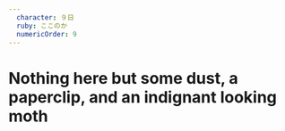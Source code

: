 ```yaml
---
  character: ９日 
  ruby: ここのか
  numericOrder: 9
---
```


# Nothing here but some dust, a paperclip, and an indignant looking moth

